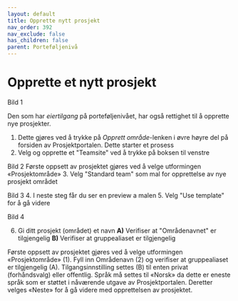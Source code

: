 ```yaml
---
layout: default
title: Opprette nytt prosjekt
nav_order: 392
nav_exclude: false
has_children: false
parent: Porteføljenivå
---
```


# Opprette et nytt prosjekt

Bild 1

Den som har *eiertilgang* på porteføljenivået, har også rettighet til å opprette nye prosjekter. 
1. Dette gjøres ved å trykke på *Opprett område*-lenken i øvre høyre del på forsiden av Prosjektportalen. Dette starter et prosess
2. Velg og opprette et "Teamsite" ved å trykke på boksen til venstre

Bild 2
Første oppsett av prosjektet gjøres ved å velge utformingen «Prosjektområde»
3. Velg "Standard team" som mal for opprettelse av nye prosjekt området

Bild 3
4. I neste steg får du ser en preview a malen
5. Velg "Use template" for å gå videre

Bild 4

6. Gi ditt prosjekt (området) et navn
**A)** Verifiser at "Områdenavnet" er tilgjengelig
**B)** Verifiser at gruppealiaset er tilgjengelig



Første oppsett av prosjektet gjøres ved å velge utformingen «Prosjektområde» (1). Fyll inn Områdenavn (2) og verifiser at gruppealiaset er tilgjengelig (A). 
Tilgangsinnstilling settes (B) til enten privat (forhåndsvalg) eller offentlig. Språk må settes til «Norsk» da dette er eneste språk som er støttet i nåværende utgave av Prosjektportalen. 
Deretter velges «Neste» for å gå videre med opprettelsen av prosjektet.
